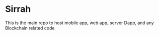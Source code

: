 # Sirrah
This is the main repo to host mobile app, web app, server Dapp, and any Blockchain related code
